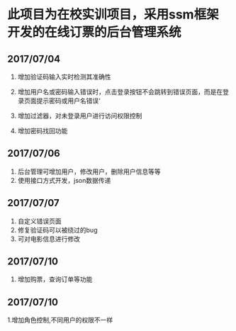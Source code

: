 # 此项目为在校实训项目，采用ssm框架开发的在线订票的后台管理系统
## 2017/07/04 
1. 增加验证码输入实时检测其准确性

2. 增加用户名或密码输入错误时，点击登录按钮不会跳转到错误页面，而是在登录页面提示密码或用户名错误‘

3. 增加过滤器，对未登录用户进行访问权限控制

4. 增加密码找回功能

## 2017/07/06
1. 后台管理可增加用户，修改用户，删除用户信息等等
2. 使用接口方式开发，json数据传递

## 2017/07/07
1. 自定义错误页面
2. 修复验证码可以被绕过的bug
3. 可对电影信息进行修改

## 2017/07/10
1. 增加购票，查询订单等功能

## 2017/07/10
1.增加角色控制,不同用户的权限不一样